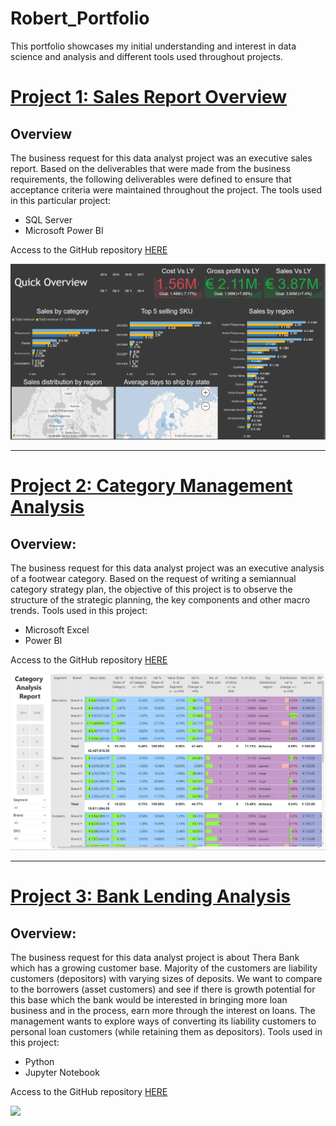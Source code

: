 # Robert_Portfolio
This portfolio showcases my initial understanding and interest in data science and analysis and different tools used throughout projects.

# [Project 1: Sales Report Overview](https://rhannula.github.io/Sales_Report/)

## Overview

The business request for this data analyst project was an executive sales report. Based on the deliverables that were made from the business requirements, the following deliverables were defined to ensure that acceptance criteria were maintained throughout the project. The tools used in this particular project:

  - SQL Server
  - Microsoft Power BI

Access to the GitHub repository [HERE](https://github.com/rhannula/Sales_Report)

[![ALT](https://raw.githubusercontent.com/rhannula/Sales_Report/main/Images/Screenshot%202022-03-28%20211149.png)](https://app.powerbi.com/groups/me/reports/e38d527a-d260-4079-b7fd-8f305c4e03c3/ReportSection)

---
# [Project 2: Category Management Analysis](https://rhannula.github.io/Category_Management_Analysis/)

## Overview:

The business request for this data analyst project was an executive analysis of a footwear category.  Based on the request of writing a semiannual category strategy plan, the objective of this project is to observe the structure of the strategic planning, the key components and other macro trends. Tools used in this project:

  - Microsoft Excel
  - Power BI

Access to the GitHub repository [HERE](https://github.com/rhannula/Category_Management_Analysis)

[![](https://raw.githubusercontent.com/rhannula/Category_Management_Analysis/main/Images/Screenshot%202022-03-28%20211447.png)](https://app.powerbi.com/groups/me/reports/9f93414f-4263-42a8-b19c-0f97bf773d08/ReportSection190a24d7dc419bc94d23)


---
# [Project 3: Bank Lending Analysis](https://rhannula.github.io/Loan_Analysis)

## Overview:

The business request for this data analyst project is about Thera Bank which has a growing customer base. Majority of the customers are liability customers (depositors) with varying sizes of deposits. We want to compare to the borrowers (asset customers) and see if there is growth potential for this base which the bank would be interested in bringing more loan business and in the process, earn more through the interest on loans. The management wants to explore ways of converting its liability customers to personal loan customers (while retaining them as depositors).
Tools used in this project:

- Python
- Jupyter Notebook

Access to the GitHub repository [HERE](https://github.com/rhannula/Bank_Loan_Analysis)

[![](https://raw.githubusercontent.com/rhannula/Loan_Analysis/main/Pictures/Screenshot%202022-11-09%20at%2016.33.38.png)](https://github.com/rhannula/Bank_Loan_Analysis/blob/main/Code/Bank%20Loan%20Analysis.ipynb)
